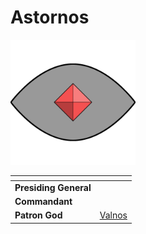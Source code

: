# Astornos

<img src="../../../../images/astornos.png" height="200" />

| []() | |
| --- | --- |
| **Presiding General** | |
| **Commandant** | |
| **Patron God** | [Valnos](../../../gods/gods/valnos.md) |
